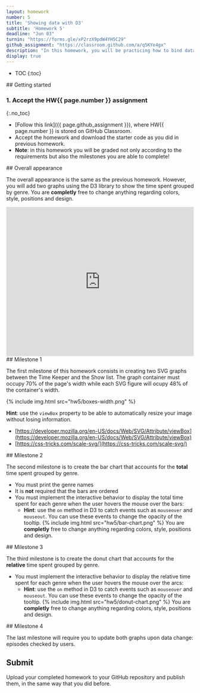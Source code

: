 ```yaml
---
layout: homework
number: 5
title: 'Showing data with D3'
subtitle: 'Homework 5'
deadline: "Jun 03"
turnin: "https://forms.gle/xP2rzX9pdW4YH5C29"
github_assignment: "https://classroom.github.com/a/q5KYe4gx"
description: "In this homework, you will be practicing how to bind data to the document using D3 to create charts. You are given videos and a description of a specific web page to replicate. For simplicity, the homework initial code is the HW 3 code; you can also use your own structure."
display: true
---
```


* TOC
{:toc}

<section class="part" markdown="1">
## Getting started

### 1. Accept the HW{{ page.number }} assignment
{:.no_toc}

- [Follow this link]({{ page.github_assignment }}), where HW{{ page.number }} is stored on GitHub Classroom.
- Accept the homework and download the starter code as you did in previous homework.
- **Note**: in this homework you will be graded not only according to the requirements but also the milestones you are able to complete!

</section>


<section class="part" markdown="1">
## Overall appearance

The overall appearance is the same as the previous homework. However, you will add two graphs using the D3 library to show the time spent grouped by genre. You are **completly** free to change anything regarding colors, style, positions and design.

<iframe width="100%" height="400" src="https://www.youtube.com/embed/aVWY1FGqzKo" title="YouTube video player" frameborder="0" allow="accelerometer; autoplay; clipboard-write; encrypted-media; gyroscope; picture-in-picture" allowfullscreen></iframe>
</section>

<section class="part" markdown="1">
## Milestone 1

The first milestone of this homework consists in creating two SVG graphs between the Time Keeper and the Show list. The graph container must occupy 70% of the page's width while each SVG figure will ocupy 48% of the container's width.

{% include img.html src="hw5/boxes-width.png" %}

**Hint**: use the `viewBox` property to be able to automatically resize your image without losing information.
- [https://developer.mozilla.org/en-US/docs/Web/SVG/Attribute/viewBox](https://developer.mozilla.org/en-US/docs/Web/SVG/Attribute/viewBox)
- [https://css-tricks.com/scale-svg/](https://css-tricks.com/scale-svg/)
</section>

<section class="part" markdown="1">
## Milestone 2

The second milestone is to create the bar chart that accounts for the **total** time spent grouped by genre.
- You must print the genre names
- It is **not** required that the bars are ordered
- You must implement the interactive behavior to display the total time spent for each genre when the user hovers the mouse over the bars:
  - **Hint**: use the `on` method in D3 to catch events such as `mouseover` and `mouseout`. You can use these events to change the opacity of the tooltip.
  {% include img.html src="hw5/bar-chart.png" %}
You are **completly** free to change anything regarding colors, style, positions and design.
</section>

<section class="part" markdown="1">
## Milestone 3

The third milestone is to create the donut chart that accounts for the **relative** time spent grouped by genre.
- You must implement the interactive behavior to display the relative time spent for each genre when the user hovers the mouse over the arcs:
  - **Hint**: use the `on` method in D3 to catch events such as `mouseover` and `mouseout`. You can use these events to change the opacity of the tooltip.
  {% include img.html src="hw5/donut-chart.png" %}
You are **completly** free to change anything regarding colors, style, positions and design.
</section>

<section class="part" markdown="1">
## Milestone 4

The last milestone will require you to update both graphs upon data change: episodes checked by users.

</section>


<section class="part" markdown="1">

## Submit

Upload your completed homework to your GitHub repository and publish them, in the same way that you did before.

</section>
